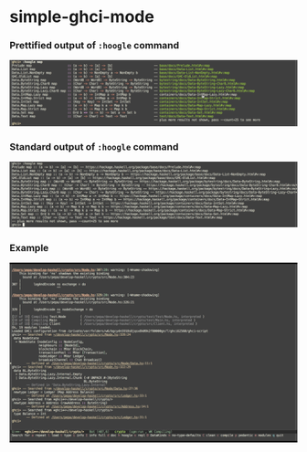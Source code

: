# simple-ghci-mode


### Prettified output of `:hoogle` command

![Prettified output of :hoogle command](images/hoogle-prettified.png)

### Standard output of `:hoogle` command

![Standard output of :hoogle command](images/hoogle-standard.png)

### Example

![Example](images/ghci-example.png)
